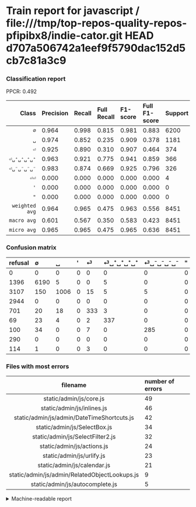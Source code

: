 # Train report for javascript / file:///tmp/top-repos-quality-repos-pfipibx8/indie-cator.git HEAD d707a506742a1eef9f5790dac152d5cb7c81a3c9

### Classification report

PPCR: 0.492

| Class | Precision | Recall | Full Recall | F1-score | Full F1-score | Support | Full Support | PPCR |
|------:|:----------|:-------|:------------|:---------|:---------|:--------|:-------------|:-----|
| `∅` | 0.964| 0.998| 0.815| 0.981| 0.883| 6200| 7596| 0.816 |
| `␣` | 0.974| 0.852| 0.235| 0.909| 0.378| 1181| 4288| 0.275 |
| `⏎` | 0.925| 0.890| 0.310| 0.907| 0.464| 374| 1075| 0.348 |
| `⏎␣⁺␣⁺␣⁺␣⁺` | 0.963| 0.921| 0.775| 0.941| 0.859| 366| 435| 0.841 |
| `⏎␣⁻␣⁻␣⁻␣⁻` | 0.983| 0.874| 0.669| 0.925| 0.796| 326| 426| 0.765 |
| `⏎⏎` | 0.000| 0.000| 0.000| 0.000| 0.000| 4| 118| 0.034 |
| `'` | 0.000| 0.000| 0.000| 0.000| 0.000| 0| 2944| 0.000 |
| `"` | 0.000| 0.000| 0.000| 0.000| 0.000| 0| 290| 0.000 |
| `weighted avg` | 0.964| 0.965| 0.475| 0.963| 0.556| 8451| 17172| 0.492 |
| `macro avg` | 0.601| 0.567| 0.350| 0.583| 0.423| 8451| 17172| 0.492 |
| `micro avg` | 0.965| 0.965| 0.475| 0.965| 0.636| 8451| 17172| 0.492 |

### Confusion matrix

|refusal|  ∅| ␣| '| ⏎| ⏎␣⁺␣⁺␣⁺␣⁺| ⏎␣⁻␣⁻␣⁻␣⁻| "| ⏎⏎| 
|:---|:---|:---|:---|:---|:---|:---|:---|:---|
|0 |0 |0 |0 |0 |0 |0 |0 |0 |
|1396 |6190 |5 |0 |0 |5 |0 |0 |0 |
|3107 |150 |1006 |0 |15 |5 |5 |0 |0 |
|2944 |0 |0 |0 |0 |0 |0 |0 |0 |
|701 |20 |18 |0 |333 |3 |0 |0 |0 |
|69 |23 |4 |0 |2 |337 |0 |0 |0 |
|100 |34 |0 |0 |7 |0 |285 |0 |0 |
|290 |0 |0 |0 |0 |0 |0 |0 |0 |
|114 |1 |0 |0 |3 |0 |0 |0 |0 |

### Files with most errors

| filename | number of errors|
|:----:|:-----|
| static/admin/js/core.js | 49 |
| static/admin/js/inlines.js | 46 |
| static/admin/js/admin/DateTimeShortcuts.js | 42 |
| static/admin/js/SelectBox.js | 34 |
| static/admin/js/SelectFilter2.js | 32 |
| static/admin/js/actions.js | 24 |
| static/admin/js/urlify.js | 23 |
| static/admin/js/calendar.js | 21 |
| static/admin/js/admin/RelatedObjectLookups.js | 9 |
| static/admin/js/autocomplete.js | 5 |

<details>
    <summary>Machine-readable report</summary>
```json
{
  "cl_report": {"\"": {"f1-score": 0.0, "precision": 0.0, "recall": 0.0, "support": 0}, "\u0027": {"f1-score": 0.0, "precision": 0.0, "recall": 0.0, "support": 0}, "macro avg": {"f1-score": 0.5829903604222924, "precision": 0.601119151769044, "recall": 0.5669475094488732, "support": 8451}, "micro avg": {"f1-score": 0.964501242456514, "precision": 0.964501242456514, "recall": 0.964501242456514, "support": 8451}, "weighted avg": {"f1-score": 0.9634176357846593, "precision": 0.9642185716110608, "recall": 0.964501242456514, "support": 8451}, "\u2205": {"f1-score": 0.9811380567443334, "precision": 0.9644749143035214, "recall": 0.9983870967741936, "support": 6200}, "\u23ce": {"f1-score": 0.9073569482288828, "precision": 0.925, "recall": 0.8903743315508021, "support": 374}, "\u23ce\u23ce": {"f1-score": 0.0, "precision": 0.0, "recall": 0.0, "support": 4}, "\u23ce\u2423\u207a\u2423\u207a\u2423\u207a\u2423\u207a": {"f1-score": 0.941340782122905, "precision": 0.9628571428571429, "recall": 0.9207650273224044, "support": 366}, "\u23ce\u2423\u207b\u2423\u207b\u2423\u207b\u2423\u207b": {"f1-score": 0.9253246753246752, "precision": 0.9827586206896551, "recall": 0.8742331288343558, "support": 326}, "\u2423": {"f1-score": 0.9087624209575428, "precision": 0.9738625363020329, "recall": 0.8518204911092294, "support": 1181}},
  "cl_report_full": {"\"": {"f1-score": 0.0, "precision": 0.0, "recall": 0.0, "support": 290}, "\u0027": {"f1-score": 0.0, "precision": 0.0, "recall": 0.0, "support": 2944}, "macro avg": {"f1-score": 0.42254079181568366, "precision": 0.601119151769044, "recall": 0.3503756199132895, "support": 17172}, "micro avg": {"f1-score": 0.6362252663622526, "precision": 0.964501242456514, "recall": 0.4746680642907058, "support": 17172}, "weighted avg": {"f1-score": 0.5557457388847108, "precision": 0.7764935379844699, "recall": 0.4746680642907058, "support": 17172}, "\u2205": {"f1-score": 0.8834023119737406, "precision": 0.9644749143035214, "recall": 0.814902580305424, "support": 7596}, "\u23ce": {"f1-score": 0.46411149825783965, "precision": 0.925, "recall": 0.3097674418604651, "support": 1075}, "\u23ce\u23ce": {"f1-score": 0.0, "precision": 0.0, "recall": 0.0, "support": 118}, "\u23ce\u2423\u207a\u2423\u207a\u2423\u207a\u2423\u207a": {"f1-score": 0.8585987261146497, "precision": 0.9628571428571429, "recall": 0.774712643678161, "support": 435}, "\u23ce\u2423\u207b\u2423\u207b\u2423\u207b\u2423\u207b": {"f1-score": 0.7960893854748603, "precision": 0.9827586206896551, "recall": 0.6690140845070423, "support": 426}, "\u2423": {"f1-score": 0.3781244127043789, "precision": 0.9738625363020329, "recall": 0.23460820895522388, "support": 4288}},
  "ppcr": 0.4921383647798742
}
```
</details>
